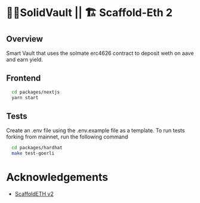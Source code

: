# 🔮🏦SolidVault || 🏗 Scaffold-Eth 2

## Overview

Smart Vault that uses the solmate erc4626 contract to deposit weth on aave and earn yield.

## Frontend

```bash
  cd packages/nextjs
  yarn start
```

## Tests

Create an .env file using the .env.example file as a template.
To run tests forking from mainnet, run the following command

```bash
  cd packages/hardhat
  make test-goerli
```

# Acknowledgements

- [ScaffoldETH v2](https://github.com/scaffold-eth/se-2)
